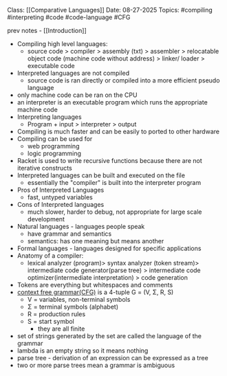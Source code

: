 Class: [[Comparative Languages]]
Date: 08-27-2025
Topics: #compiling #interpreting #code #code-language #CFG 

prev notes - [[Introduction]]

- Compiling high level languages: 
	- source code > compiler > assembly (txt) > assembler > relocatable object code (machine code without address) > linker/ loader > executable code
- Interpreted languages are not compiled 
	- source code is ran directly or compiled into a more efficient pseudo language 
- only machine code can be ran on the CPU 
- an interpreter is an executable program which runs the appropriate machine code 
- Interpreting languages 
	- Program + input > interpreter > output 
- Compiling is much faster and can be easily to ported to other hardware 
- Compiling can be used for 
	- web programming
	- logic programming 
- Racket is used to write recursive functions because there are not iterative constructs
- Interpreted languages can be built and executed on the file 
	- essentially the "compiler" is built into the interpreter program
- Pros of Interpreted Languages 
	- fast, untyped variables
- Cons of Interpreted languages
	- much slower, harder to debug, not appropriate for large scale development
- Natural languages - languages people speak
	- have grammar and semantics 
	- semantics: has one meaning but means another
- Formal languages - languages designed for specific applications
- Anatomy of a compiler: 
	- lexical analyzer (program)> syntax analyzer (token stream)> intermediate code generator(parse tree) > intermediate code optimizer(intermediate interpretation) > code generation 
- Tokens are everything but whitespaces and comments 
- [context free grammar(CFG)](https://www.geeksforgeeks.org/theory-of-computation/what-is-context-free-grammar/) is a 4-tuple G = (V, Σ, R, S)
	- V = variables, non-terminal symbols
	- Σ = terminal symbols (alphabet)
	- R = production rules 
	- S = start symbol 
		- they are all finite 
- set of strings generated by the set are called the language of the grammar
- lambda is an empty string so it means nothing 
- parse tree - derivation of an expression can be expressed as a tree 
- two or more parse trees mean a grammar is ambiguous 